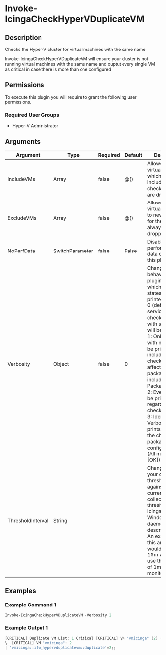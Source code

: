 # Invoke-IcingaCheckHyperVDuplicateVM

## Description

Checks the Hyper-V cluster for virtual machines with the same name

Invoke-IcingaCheckHyperVDuplicateVM will ensure your cluster is not running virtual machines with the
same name and ouptut every single VM as critical in case there is more than one configured

## Permissions

To execute this plugin you will require to grant the following user permissions.

### Required User Groups

* Hyper-V Administrator

## Arguments

| Argument | Type | Required | Default | Description |
| ---      | ---  | ---      | ---     | ---         |
| IncludeVMs | Array | false | @() | Allows to filter for virtual machines which are included in the check. All others are dropped |
| ExcludeVMs | Array | false | @() | Allows to filter for virtual machines to never check for them and always being dropped |
| NoPerfData | SwitchParameter | false | False | Disables the performance data output of this plugin |
| Verbosity | Object | false | 0 | Changes the behavior of the plugin output which check states are printed:<br /> 0 (default): Only service checks/packages with state not OK will be printed<br /> 1: Only services with not OK will be printed including OK checks of affected check packages including Package config<br /> 2: Everything will be printed regardless of the check state<br /> 3: Identical to Verbose 2, but prints in addition the check package configuration e.g (All must be [OK]) |
| ThresholdInterval | String |  |  | Change the value your defined threshold checks against from the current value to a collected time threshold of the Icinga for Windows daemon, as described [here](https://icinga.com/docs/icinga-for-windows/latest/doc/110-Installation/06-Collect-Metrics-over-Time/). An example for this argument would be 1m or 15m which will use the average of 1m or 15m for monitoring. |

## Examples

### Example Command 1

```powershell
Invoke-IcingaCheckHyperVDuplicateVM -Verbosity 2
```

### Example Output 1

```powershell
[CRITICAL] Duplicate VM List: 1 Critical [CRITICAL] VM "vmicinga" (2) (All must be [OK])
\_ [CRITICAL] VM "vmicinga": 2
| 'vmicinga::ifw_hypervduplicatevm::duplicate'=2;;    
```


